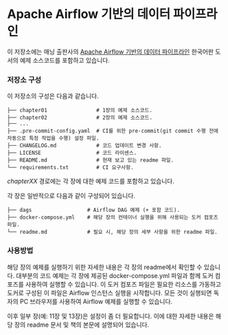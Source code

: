 # Apache Airflow 기반의 데이터 파이프라인

이 저장소에는 매닝 출판사의 [Apache Airflow 기반의 데이터 파이프라인](https://www.manning.com/books/data-pipelines-with-apache-airflow) 한국어판 도서의 예제 소스코드를 포함하고 있습니다.

### 저장소 구성

이 저장소의 구성은 다음과 같습니다.

```
├── chapter01                # 1장의 예제 소스코드.
├── chapter02                # 2장의 예제 소스코드.
├── ...
├── .pre-commit-config.yaml  # CI를 위한 pre-commit(git commit 수행 전에 자동으로 특정 작업을 수행) 설정 파일.
├── CHANGELOG.md             # 코드 업데이트 변경 사항.
├── LICENSE                  # 코드 라이센스.
├── README.md                # 현재 보고 있는 readme 파일.
└── requirements.txt         # CI 요구사항.
```

*chapterXX* 경로에는 각 장에 대한 예제 코드를 포함하고 있습니다.

각 장은 일반적으로 다음과 같이 구성되어 있습니다.

```
├── dags                  # Airflow DAG 예제 (+ 포함 코드).
├── docker-compose.yml    # 해당 장의 컨테이너 실행을 위해 사용되는 도커 컴포즈 파일.
└── readme.md             # 필요 시, 해당 장의 세부 사항을 위한 readme 파일.
```
### 사용방법

해당 장의 예제를 실행하기 위한 자세한 내용은 각 장의 readme에서 확인할 수 있습니다. 대부분의 코드 예제는 각 장에 제공된 docker-compose.yml 파일과 함께 도커 컴포즈를 사용하여 실행할 수 있습니다. 이 도커 컴포즈 파일은 필요한 리소스를 가동하고 도커로 구성된 이 파일은 Airflow 인스턴스 실행을 시작합니다. 모든 것이 실행되면 독자의 PC 브라우저를 사용하여 Airflow 예제를 실행할 수 있습니다.

이후 일부 장(예: 11장 및 13장)은 설정이 좀 더 필요합니다. 이에 대한 자세한 내용은 해당 장의 readme 문서 및 책의 본문에 설명되어 있습니다.
